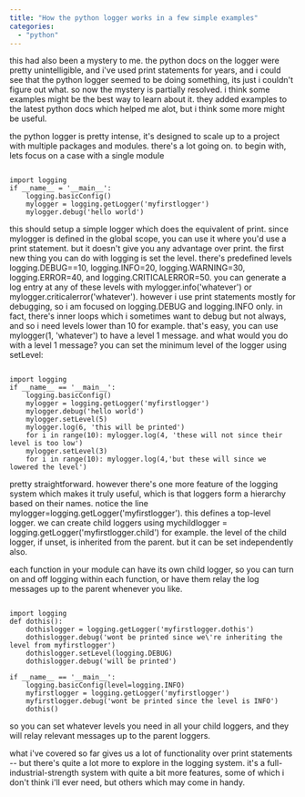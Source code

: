 ```yaml
---
title: "How the python logger works in a few simple examples"
categories: 
  - "python"
---
```


this had also been a mystery to me. the python docs on the logger were pretty unintelligible, and i've used print statements for years, and i could see that the python logger seemed to be doing something, its just i couldn't figure out what. so now the mystery is partially resolved. i think some examples might be the best way to learn about it. they added examples to the latest python docs which helped me alot, but i think some more might be useful.

the python logger is pretty intense, it's designed to scale up to a project with multiple packages and modules. there's a lot going on. to begin with, lets focus on a case with a single module

```

import logging
if __name__ = '__main__':  
    logging.basicConfig()
    mylogger = logging.getLogger('myfirstlogger')
    mylogger.debug('hello world')
```

this should setup a simple logger which does the equivalent of print. since mylogger is defined in the global scope, you can use it where you'd use a print statement. but it doesn't give you any advantage over print. the first new thing you can do with logging is set the level. there's predefined levels logging.DEBUG==10, logging.INFO=20, logging.WARNING=30, logging.ERROR=40, and logging.CRITICALERROR=50. you can generate a log entry at any of these levels with mylogger.info('whatever') or mylogger.criticalerror('whatever'). however i use print statements mostly for debugging, so i am focused on logging.DEBUG and logging.INFO only. in fact, there's inner loops which i sometimes want to debug but not always, and so i need levels lower than 10 for example. that's easy, you can use mylogger(1, 'whatever') to have a level 1 message. and what would you do with a level 1 message? you can set the minimum level of the logger using setLevel:

```

import logging
if __name__ == '__main__':  
    logging.basicConfig()
    mylogger = logging.getLogger('myfirstlogger')
    mylogger.debug('hello world')
    mylogger.setLevel(5)
    mylogger.log(6, 'this will be printed')
    for i in range(10): mylogger.log(4, 'these will not since their level is too low')
    mylogger.setLevel(3)
    for i in range(10): mylogger.log(4,'but these will since we lowered the level')
```

pretty straightforward. however there's one more feature of the logging system which makes it truly useful, which is that loggers form a hierarchy based on their names. notice the line mylogger=logging.getLogger('myfirstlogger'). this defines a top-level logger. we can create child loggers using mychildlogger = logging.getLogger('myfirstlogger.child') for example. the level of the child logger, if unset, is inherited from the parent. but it can be set independently also.

each function in your module can have its own child logger, so you can turn on and off logging within each function, or have them relay the log messages up to the parent whenever you like.

```

import logging
def dothis():
    dothislogger = logging.getLogger('myfirstlogger.dothis')
    dothislogger.debug('wont be printed since we\'re inheriting the level from myfirstlogger')
    dothislogger.setLevel(logging.DEBUG)
    dothislogger.debug('will be printed')

if __name__ == '__main__':
    logging.basicConfig(level=logging.INFO)
    myfirstlogger = logging.getLogger('myfirstlogger')
    myfirstlogger.debug('wont be printed since the level is INFO')
    dothis()
```

so you can set whatever levels you need in all your child loggers, and they will relay relevant messages up to the parent loggers.

what i've covered so far gives us a lot of functionality over print statements -- but there's quite a lot more to explore in the logging system. it's a full-industrial-strength system with quite a bit more features, some of which i don't think i'll ever need, but others which may come in handy.
